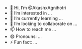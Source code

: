 - 👋 Hi, I’m @AkashxAgnihotri
- 👀 I’m interested in ...
- 🌱 I’m currently learning ...
- 💞️ I’m looking to collaborate on ...
- 📫 How to reach me ...
- 😄 Pronouns: ...
- ⚡ Fun fact: ...

<!---
AkashxAgnihotri/AkashxAgnihotri is a ✨ special ✨ repository because its `README.md` (this file) appears on your GitHub profile.
You can click the Preview link to take a look at your changes.
--->
